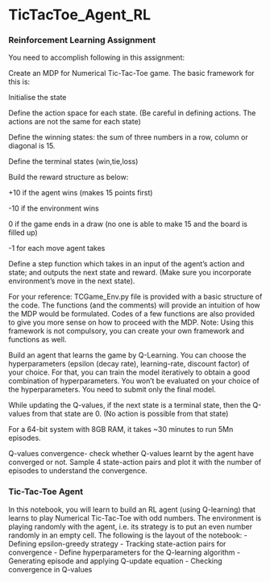 # TicTacToe_Agent_RL
### Reinforcement Learning Assignment

You need to accomplish following in this assignment:

Create an MDP for Numerical Tic-Tac-Toe game. The basic framework for this is:

Initialise the state

Define the action space for each state. (Be careful in defining actions. The actions are not the same for each state)

Define the winning states: the sum of three numbers in a row, column or diagonal is 15.

Define the terminal states (win,tie,loss)

Build the reward structure as below:

+10 if the agent wins (makes 15 points first)

-10 if the environment wins

0 if the game ends in a draw (no one is able to make 15 and the board is filled up)

-1 for each move agent takes

Define a step function which takes in an input of the agent’s action and state; and outputs the next state and reward. (Make sure you incorporate environment’s move in the next state).

For your reference: TCGame_Env.py file is provided with a basic structure of the code. The functions (and the comments) will provide an intuition of how the MDP would be formulated. Codes of a few functions are also provided to give you more sense on how to proceed with the MDP. Note: Using this framework is not compulsory, you can create your own framework and functions as well.

Build an agent that learns the game by Q-Learning. You can choose the hyperparameters (epsilon (decay rate), learning-rate, discount factor) of your choice. For that, you can train the model iteratively to obtain a good combination of hyperparameters. You won’t be evaluated on your choice of the hyperparameters. You need to submit only the final model.

While updating the Q-values, if the next state is a terminal state, then the Q-values from that state are 0. (No action is possible from that state)

For a 64-bit system with 8GB RAM, it takes ~30 minutes to run 5Mn episodes.

Q-values convergence- check whether Q-values learnt by the agent have converged or not. Sample 4 state-action pairs and plot it with the number of episodes to understand the convergence.

### Tic-Tac-Toe Agent
​In this notebook, you will learn to build an RL agent (using Q-learning) that learns to play Numerical Tic-Tac-Toe with odd numbers. The environment is playing randomly with the agent, i.e. its strategy is to put an even number randomly in an empty cell. The following is the layout of the notebook: - Defining epsilon-greedy strategy - Tracking state-action pairs for convergence - Define hyperparameters for the Q-learning algorithm - Generating episode and applying Q-update equation - Checking convergence in Q-values
